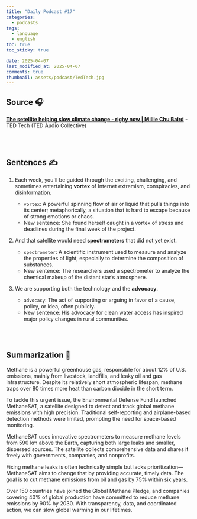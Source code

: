 ```yaml
---
title: "Daily Podcast #17"
categories:
  - podcasts
tags:
  - language
  - english
toc: true
toc_sticky: true

date: 2025-04-07
last_modified_at: 2025-04-07
comments: true
thumbnail: assets/podcast/TedTech.jpg
---
```


## Source 🎧
[**The setellite helping slow climate change - righy now | Millie Chu Baird**](https://podcasts.apple.com/kr/podcast/ted-tech/id470624027?i=1000668478824)
 \- TED Tech (TED Audio Collective)

<br><br>

## Sentences ✍️

1. Each week, you'll be guided through the exciting, challenging, and sometimes entertaining **vortex** of Internet extremism, conspiracies, and disinformation.
   - `vortex`: A powerful spinning flow of air or liquid that pulls things into its center; metaphorically, a situation that is hard to escape because of strong emotions or chaos.
   - New sentence: She found herself caught in a vortex of stress and deadlines during the final week of the project.

 
2. And that satellite would need **spectrometers** that did not yet exist.
    - `spectrometer`: A scientific instrument used to measure and analyze the properties of light, especially to determine the composition of substances.
    - New sentence: The researchers used a spectrometer to analyze the chemical makeup of the distant star’s atmosphere.

 
3. We are supporting both the technology and the **advocacy**.
    - `advocacy`: The act of supporting or arguing in favor of a cause, policy, or idea, often publicly.
    - New sentence: His advocacy for clean water access has inspired major policy changes in rural communities.
     
<br><br>

## Summarization 👀
Methane is a powerful greenhouse gas, responsible for about 12% of U.S. emissions, mainly from livestock, landfills, and leaky oil and gas infrastructure. Despite its relatively short atmospheric lifespan, methane traps over 80 times more heat than carbon dioxide in the short term.

To tackle this urgent issue, the Environmental Defense Fund launched MethaneSAT, a satellite designed to detect and track global methane emissions with high precision. Traditional self-reporting and airplane-based detection methods were limited, prompting the need for space-based monitoring.

MethaneSAT uses innovative spectrometers to measure methane levels from 590 km above the Earth, capturing both large leaks and smaller, dispersed sources. The satellite collects comprehensive data and shares it freely with governments, companies, and nonprofits.

Fixing methane leaks is often technically simple but lacks prioritization—MethaneSAT aims to change that by providing accurate, timely data. The goal is to cut methane emissions from oil and gas by 75% within six years.

Over 150 countries have joined the Global Methane Pledge, and companies covering 40% of global production have committed to reduce methane emissions by 90% by 2030. With transparency, data, and coordinated action, we can slow global warming in our lifetimes.
<br><br>